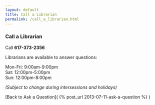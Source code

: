 ```yaml
---
layout: default 
title: Call a Librarian
permalink: /call_a_librarian.html
---
```


### Call a Librarian 

Call **617-373-2356** 

Librarians are available to answer questions:

Mon-Fri: 9:00am-9:00pm  
Sat: 12:00pm-5:00pm  
Sun: 12:00pm-8:00pm 

*(Subject to change during intersessions and holidays)*

[Back to Ask a Question]( {% post_url 2013-07-11-ask-a-question %} ) 